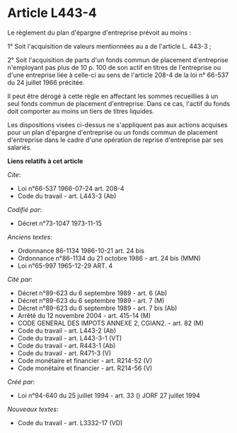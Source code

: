 # Article L443-4

Le règlement du plan d'épargne d'entreprise prévoit au moins :

1° Soit l'acquisition de valeurs mentionnées au a de l'article L. 443-3 ;

2° Soit l'acquisition de parts d'un fonds commun de placement d'entreprise n'employant pas plus de 10 p. 100 de son actif en
titres de l'entreprise ou d'une entreprise liée à celle-ci au sens de l'article 208-4 de la loi n° 66-537 du 24 juillet 1966
précitée.

Il peut être dérogé à cette règle en affectant les sommes recueillies à un seul fonds commun de placement d'entreprise. Dans
ce cas, l'actif du fonds doit comporter au moins un tiers de titres liquides.

Les dispositions visées ci-dessus ne s'appliquent pas aux actions acquises pour un plan d'épargne d'entreprise ou un fonds
commun de placement d'entreprise dans le cadre d'une opération de reprise d'entreprise par ses salariés.

**Liens relatifs à cet article**

_Cite_:

  - Loi n°66-537 1966-07-24 art. 208-4
  - Code du travail - art. L443-3 (Ab)

_Codifié par_:

  - Décret n°73-1047 1973-11-15

_Anciens textes_:

  - Ordonnance 86-1134 1986-10-21 art. 24 bis
  - Ordonnance n°86-1134 du 21 octobre 1986 - art. 24 bis (MMN)
  - Loi n°65-997 1965-12-29 ART. 4

_Cité par_:

  - Décret n°89-623 du 6 septembre 1989 - art. 6 (Ab)
  - Décret n°89-623 du 6 septembre 1989 - art. 7 (M)
  - Décret n°89-623 du 6 septembre 1989 - art. 7 bis (Ab)
  - Arrêté du 12 novembre 2004 - art. 415-14 (M)
  - CODE GENERAL DES IMPOTS ANNEXE 2, CGIAN2. - art. 82 (M)
  - Code du travail - art. L443-2 (Ab)
  - Code du travail - art. L443-3-1 (VT)
  - Code du travail - art. R443-1 (Ab)
  - Code du travail - art. R471-3 (V)
  - Code monétaire et financier - art. R214-52 (V)
  - Code monétaire et financier - art. R214-56 (V)

_Créé par_:

  - Loi n°94-640 du 25 juillet 1994 - art. 33 () JORF 27 juillet 1994

_Nouveaux textes_:

  - Code du travail - art. L3332-17 (VD)
